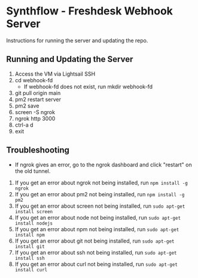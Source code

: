 # Synthflow - Freshdesk Webhook Server

Instructions for running the server and updating the repo.

## Running and Updating the Server

1. Access the VM via Lightsail SSH
2. cd webhook-fd
    - If webhook-fd does not exist, run mkdir webhook-fd
3. git pull origin main
4. pm2 restart server
5. pm2 save
6. screen -S ngrok
7. ngrok http 3000
8. ctrl-a d
9. exit

## Troubleshooting

- If ngrok gives an error, go to the ngrok dashboard and click "restart" on the old tunnel.

1. If you get an error about ngrok not being installed, run `npm install -g ngrok`
2. If you get an error about pm2 not being installed, run `npm install -g pm2`
3. If you get an error about screen not being installed, run `sudo apt-get install screen`
4. If you get an error about node not being installed, run `sudo apt-get install nodejs`
5. If you get an error about npm not being installed, run `sudo apt-get install npm`
6. If you get an error about git not being installed, run `sudo apt-get install git`
7. If you get an error about ssh not being installed, run `sudo apt-get install ssh`
8. If you get an error about curl not being installed, run `sudo apt-get install curl`